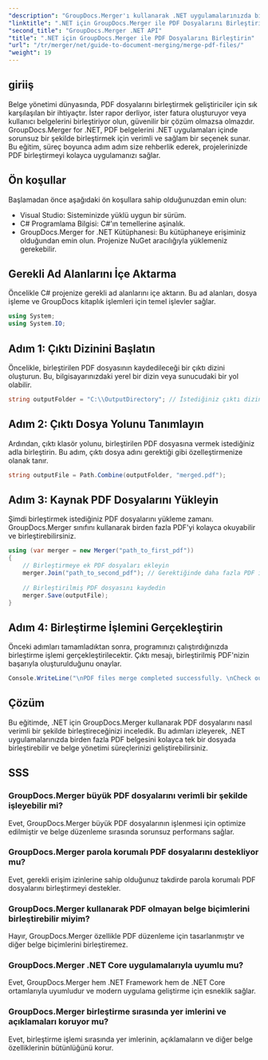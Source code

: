 ```yaml
---
"description": "GroupDocs.Merger'ı kullanarak .NET uygulamalarınızda birden fazla PDF dosyasını sorunsuz bir şekilde nasıl birleştireceğinizi keşfedin. Bu kapsamlı eğitim, PDF'leri birleştirmeye yönelik açık ve adım adım bir yaklaşım sunar."
"linktitle": ".NET için GroupDocs.Merger ile PDF Dosyalarını Birleştirin"
"second_title": "GroupDocs.Merger .NET API"
"title": ".NET için GroupDocs.Merger ile PDF Dosyalarını Birleştirin"
"url": "/tr/merger/net/guide-to-document-merging/merge-pdf-files/"
"weight": 19
---
```


## giriiş

Belge yönetimi dünyasında, PDF dosyalarını birleştirmek geliştiriciler için sık karşılaşılan bir ihtiyaçtır. İster rapor derliyor, ister fatura oluşturuyor veya kullanıcı belgelerini birleştiriyor olun, güvenilir bir çözüm olmazsa olmazdır. GroupDocs.Merger for .NET, PDF belgelerini .NET uygulamaları içinde sorunsuz bir şekilde birleştirmek için verimli ve sağlam bir seçenek sunar. Bu eğitim, süreç boyunca adım adım size rehberlik ederek, projelerinizde PDF birleştirmeyi kolayca uygulamanızı sağlar.

## Ön koşullar
Başlamadan önce aşağıdaki ön koşullara sahip olduğunuzdan emin olun:
- Visual Studio: Sisteminizde yüklü uygun bir sürüm.
- C# Programlama Bilgisi: C#'ın temellerine aşinalık.
- GroupDocs.Merger for .NET Kütüphanesi: Bu kütüphaneye erişiminiz olduğundan emin olun. Projenize NuGet aracılığıyla yüklemeniz gerekebilir.

## Gerekli Ad Alanlarını İçe Aktarma
Öncelikle C# projenize gerekli ad alanlarını içe aktarın. Bu ad alanları, dosya işleme ve GroupDocs kitaplık işlemleri için temel işlevler sağlar.

```csharp
using System;
using System.IO;
```

## Adım 1: Çıktı Dizinini Başlatın
Öncelikle, birleştirilen PDF dosyasının kaydedileceği bir çıktı dizini oluşturun. Bu, bilgisayarınızdaki yerel bir dizin veya sunucudaki bir yol olabilir.

```csharp
string outputFolder = "C:\\OutputDirectory"; // İstediğiniz çıktı dizini yolunu belirtin
```

## Adım 2: Çıktı Dosya Yolunu Tanımlayın
Ardından, çıktı klasör yolunu, birleştirilen PDF dosyasına vermek istediğiniz adla birleştirin. Bu adım, çıktı dosya adını gerektiği gibi özelleştirmenize olanak tanır.

```csharp
string outputFile = Path.Combine(outputFolder, "merged.pdf");
```

## Adım 3: Kaynak PDF Dosyalarını Yükleyin
Şimdi birleştirmek istediğiniz PDF dosyalarını yükleme zamanı. GroupDocs.Merger sınıfını kullanarak birden fazla PDF'yi kolayca okuyabilir ve birleştirebilirsiniz.

```csharp
using (var merger = new Merger("path_to_first_pdf"))
{
    // Birleştirmeye ek PDF dosyaları ekleyin
    merger.Join("path_to_second_pdf"); // Gerektiğinde daha fazla PDF için tekrarlayın
    
    // Birleştirilmiş PDF dosyasını kaydedin
    merger.Save(outputFile);
}
```

## Adım 4: Birleştirme İşlemini Gerçekleştirin
Önceki adımları tamamladıktan sonra, programınızı çalıştırdığınızda birleştirme işlemi gerçekleştirilecektir. Çıktı mesajı, birleştirilmiş PDF'nizin başarıyla oluşturulduğunu onaylar.

```csharp
Console.WriteLine("\nPDF files merge completed successfully. \nCheck output in {0}", outputFolder);
```

## Çözüm
Bu eğitimde, .NET için GroupDocs.Merger kullanarak PDF dosyalarını nasıl verimli bir şekilde birleştireceğinizi inceledik. Bu adımları izleyerek, .NET uygulamalarınızda birden fazla PDF belgesini kolayca tek bir dosyada birleştirebilir ve belge yönetimi süreçlerinizi geliştirebilirsiniz.

## SSS

### GroupDocs.Merger büyük PDF dosyalarını verimli bir şekilde işleyebilir mi?
Evet, GroupDocs.Merger büyük PDF dosyalarının işlenmesi için optimize edilmiştir ve belge düzenleme sırasında sorunsuz performans sağlar.

### GroupDocs.Merger parola korumalı PDF dosyalarını destekliyor mu?
Evet, gerekli erişim izinlerine sahip olduğunuz takdirde parola korumalı PDF dosyalarını birleştirmeyi destekler.

### GroupDocs.Merger kullanarak PDF olmayan belge biçimlerini birleştirebilir miyim?
Hayır, GroupDocs.Merger özellikle PDF düzenleme için tasarlanmıştır ve diğer belge biçimlerini birleştiremez.

### GroupDocs.Merger .NET Core uygulamalarıyla uyumlu mu?
Evet, GroupDocs.Merger hem .NET Framework hem de .NET Core ortamlarıyla uyumludur ve modern uygulama geliştirme için esneklik sağlar.

### GroupDocs.Merger birleştirme sırasında yer imlerini ve açıklamaları koruyor mu?
Evet, birleştirme işlemi sırasında yer imlerinin, açıklamaların ve diğer belge özelliklerinin bütünlüğünü korur.
